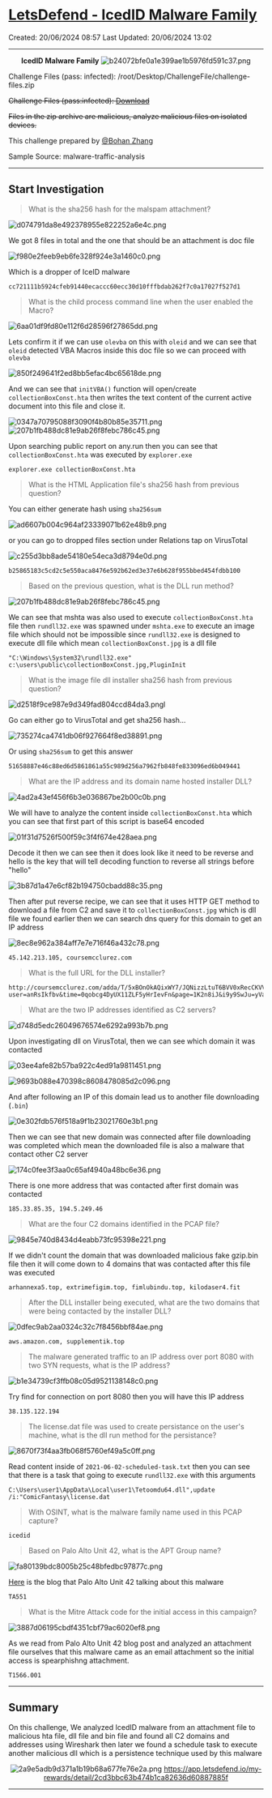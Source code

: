 # [LetsDefend - IcedID Malware Family](https://app.letsdefend.io/challenge/IcedID-Malware-Family)
Created: 20/06/2024 08:57
Last Updated: 20/06/2024 13:02
* * *
<div align=center>

**IcedID Malware Family**
![b24072bfe0a1e399ae1b5976fd591c37.png](../../_resources/b24072bfe0a1e399ae1b5976fd591c37.png)
</div>

Challenge Files (pass: infected): /root/Desktop/ChallengeFile/challenge-files.zip

~~Challenge Files (pass:infected): [Download](https://files-ld.s3.us-east-2.amazonaws.com/challenge-files.zip)~~

~~Files in the zip archive are malicious, analyze malicious files on isolated devices.~~

This challenge prepared by [@Bohan Zhang](https://www.linkedin.com/in/bohan-zhang-078751137/)

Sample Source: malware-traffic-analysis
* * *
## Start Investigation
>What is the sha256 hash for the malspam attachment?

![d074791da8e492378955e822252a6e4c.png](../../_resources/d074791da8e492378955e822252a6e4c.png)

We got 8 files in total and the one that should be an attachment is doc file

![f980e2feeb9eb6fe328f924e3a1460c0.png](../../_resources/f980e2feeb9eb6fe328f924e3a1460c0.png)

Which is a dropper of IceID malware

```
cc721111b5924cfeb91440ecaccc60ecc30d10fffbdab262f7c0a17027f527d1
```

>What is the child process command line when the user enabled the Macro?

![6aa01df9fd80e112f6d28596f27865dd.png](../../_resources/6aa01df9fd80e112f6d28596f27865dd.png)

Lets confirm it if we can use `olevba` on this with `oleid` and we can see that `oleid` detected VBA Macros inside this doc file so we can proceed with `olevba`

![850f249641f2ed8bb5efac4bc65618de.png](../../_resources/850f249641f2ed8bb5efac4bc65618de.png)

And we can see that `initVBA()` function will open/create `collectionBoxConst.hta` then writes the text content of the current active document into this file and close it.

![0347a70795088f3090f4b80b85e35711.png](../../_resources/0347a70795088f3090f4b80b85e35711.png)
![207b1fb488dc81e9ab26f8febc786c45.png](../../_resources/207b1fb488dc81e9ab26f8febc786c45.png)

Upon searching public report on any.run then you can see that `collectionBoxConst.hta` was executed by `explorer.exe`

```
explorer.exe collectionBoxConst.hta
```

>What is the HTML Application file's sha256 hash from previous question?

You can either generate hash using `sha256sum`

![ad6607b004c964af23339071b62e48b9.png](../../_resources/ad6607b004c964af23339071b62e48b9.png)

or you can go to dropped files section under Relations tap on VirusTotal

![c255d3bb8ade54180e54eca3d8794e0d.png](../../_resources/c255d3bb8ade54180e54eca3d8794e0d.png)

```
b25865183c5cd2c5e550aca8476e592b62ed3e37e6b628f955bbed454fdbb100
```

>Based on the previous question, what is the DLL run method?

![207b1fb488dc81e9ab26f8febc786c45.png](../../_resources/207b1fb488dc81e9ab26f8febc786c45.png)

We can see that mshta was also used to execute `collectionBoxConst.hta` file then `rundll32.exe` was spawned under `mshta.exe` to execute an image file which should not be impossible since `rundll32.exe` is designed to execute dll file which mean `collectionBoxConst.jpg` is a dll file

```
"C:\Windows\System32\rundll32.exe" c:\users\public\collectionBoxConst.jpg,PluginInit
```

>What is the image file dll installer sha256 hash from previous question?

![d2518f9ce987e9d349fad804ccd84da3.png](../../_resources/d2518f9ce987e9d349fad804ccd84da3.png)l

Go can either go to VirusTotal and get sha256 hash...

![735274ca4741db06f927664f8ed38891.png](../../_resources/735274ca4741db06f927664f8ed38891.png)

Or using `sha256sum` to get this answer

```
51658887e46c88ed6d5861861a55c989d256a7962fb848fe833096ed6b049441
```

>What are the IP address and its domain name hosted installer DLL?

![4ad2a43ef456f6b3e036867be2b00c0b.png](../../_resources/4ad2a43ef456f6b3e036867be2b00c0b.png)

We will have to analyze the content inside `collectionBoxConst.hta` which you can see that first part of this script is base64 encoded 

![01f31d7526f500f59c3f4f674e428aea.png](../../_resources/01f31d7526f500f59c3f4f674e428aea.png)

Decode it then we can see then it does look like it need to be reverse and hello is the key that will tell decoding function to reverse all strings before "hello"

![3b87d1a47e6cf82b194750cbadd88c35.png](../../_resources/3b87d1a47e6cf82b194750cbadd88c35.png)

Then after put reverse recipe, we can see that it uses HTTP GET method to download a file from C2 and save it to `collectionBoxConst.jpg` which is dll file we found earlier then we can search dns query for this domain to get an IP address 

![8ec8e962a384aff7e7e716f46a432c78.png](../../_resources/8ec8e962a384aff7e7e716f46a432c78.png)

```
45.142.213.105, coursemcclurez.com
```

>What is the full URL for the DLL installer?
```
http://coursemcclurez.com/adda/T/5xBOnOkAQixWY7/JQNizzLtuT6BVV0xRecCKVVHAAR6PkgGrIPN/sose5?user=anRsIkfbv&time=0qobcg4DyUX11ZLF5yHrIevFn&page=1K2n8iJ&i9y9SwJu=yVaCtZ9s0gUfn&q=hj9xWh4I6PDdXOPDey&id=Vr4pf&user=mHMoD292T&search=uZVgg21LyVRFdD2FABGZvQlnkM90&q=Dwc1s67MbWC24TGoOjMXC
```

>What are the two IP addresses identified as C2 servers?

![d748d5edc26049676574e6292a993b7b.png](../../_resources/d748d5edc26049676574e6292a993b7b.png)

Upon investigating dll on VirusTotal, then we can see which domain it was contacted 

![03ee4afe82b57ba922c4ed91a9811451.png](../../_resources/03ee4afe82b57ba922c4ed91a9811451.png)

![9693b088e470398c8608478085d2c096.png](../../_resources/9693b088e470398c8608478085d2c096.png)

And after following an IP of this domain lead us to another file downloading (`.bin`) 

![0e302fdb576f518a9f1b23021760e3b1.png](../../_resources/0e302fdb576f518a9f1b23021760e3b1.png)

Then we can see that new domain was connected after file downloading was completed which mean the downloaded file is also a malware that contact other C2 server

![174c0fee3f3aa0c65af4940a48bc6e36.png](../../_resources/174c0fee3f3aa0c65af4940a48bc6e36.png)

There is one more address that was contacted after first domain was contacted

```
185.33.85.35, 194.5.249.46
```

>What are the four C2 domains identified in the PCAP file?

![9845e740d8434d4eabb73fc95398e221.png](../../_resources/9845e740d8434d4eabb73fc95398e221.png)

If we didn't count the domain that was downloaded malicious fake gzip.bin file then it will come down to 4 domains that was contacted after this file was executed

```
arhannexa5.top, extrimefigim.top, fimlubindu.top, kilodaser4.fit
```

>After the DLL installer being executed, what are the two domains that were being contacted by the installer DLL?

![0dfec9ab2aa0324c32c7f8456bbf84ae.png](../../_resources/0dfec9ab2aa0324c32c7f8456bbf84ae.png)
```
aws.amazon.com, supplementik.top
```


>The malware generated traffic to an IP address over port 8080 with two SYN requests, what is the IP address?

![b1e34739cf3ffb08c05d9521138148c0.png](../../_resources/b1e34739cf3ffb08c05d9521138148c0.png)

Try find for connection on port 8080 then you will have this IP address

```
38.135.122.194
```

>The license.dat file was used to create persistance on the user's machine, what is the dll run method for the persistance?

![8670f73f4aa3fb068f5760ef49a5c0ff.png](../../_resources/8670f73f4aa3fb068f5760ef49a5c0ff.png)

Read content inside of `2021-06-02-scheduled-task.txt` then you can see that there is a task that going to execute `rundll32.exe` with this arguments

```
C:\Users\user1\AppData\Local\user1\Tetoomdu64.dll",update /i:"ComicFantasy\license.dat
```

>With OSINT, what is the malware family name used in this PCAP capture?
```
icedid
```

>Based on Palo Alto Unit 42, what is the APT Group name?

![fa80139bdc8005b25c48bfedbc97877c.png](../../_resources/fa80139bdc8005b25c48bfedbc97877c.png)

[Here](https://unit42.paloaltonetworks.com/ta551-shathak-icedid/) is the blog that Palo Alto Unit 42 talking about this malware 

```
TA551
```

>What is the Mitre Attack code for the initial access in this campaign?

![3887d06195cbdf4351cbf79ac6020ef8.png](../../_resources/3887d06195cbdf4351cbf79ac6020ef8.png)

As we read from Palo Alto Unit 42 blog post and analyzed an attachment file ourselves that this malware came as an email attachment so the initial access is spearphishng attachment.

```
T1566.001
```

* * *
## Summary

On this challenge, We analyzed IcedID malware from an attachment file to malicious hta file, dll file and bin file and found all C2 domains and addresses using Wireshark then later we found a schedule task to execute another malicious dll which is a persistence technique used by this malware 
<div align=center>

![2a9e5adb9d371a1b19b68a677fe76e2a.png](../../_resources/2a9e5adb9d371a1b19b68a677fe76e2a.png)
https://app.letsdefend.io/my-rewards/detail/2cd3bbc63b474b1ca82636d60887885f
</div>

* * *